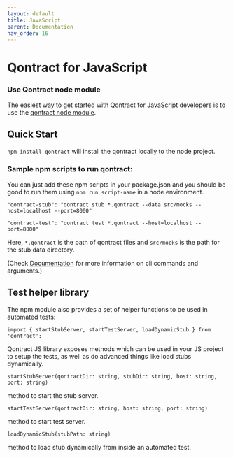 ```yaml
---
layout: default
title: JavaScript
parent: Documentation
nav_order: 16
---
```

Qontract for JavaScript
==============

### Use Qontract node module

The easiest way to get started with Qontract for JavaScript developers is to use the [qontract node module](https://www.npmjs.com/package/qontract).

## Quick Start
```npm install qontract```  will install the qontract locally to the node project.

### Sample npm scripts to run qontract:

You can just add these npm scripts in your package.json and you should be good to run them using `npm run script-name` in a node environment.

`"qontract-stub": "qontract stub *.qontract --data src/mocks --host=localhost --port=8000"`

`"qontract-test": "qontract test *.qontract --host=localhost --port=8000"`

Here, `*.qontract` is the path of qontract files and `src/mocks` is the path for the stub data directory.

(Check [Documentation](https://qontract.run/documentation.html) for more information on cli commands and arguments.)

## Test helper library

The npm module also provides a set of helper functions to be used in automated tests:

`import { startStubServer, startTestServer, loadDynamicStub } from 'qontract';`

Qontract JS library exposes methods which can be used in your JS project to setup the tests, as well as do advanced things like load stubs dynamically.


`startStubServer(qontractDir: string, stubDir: string, host: string, port: string)`

method to start the stub server.

`startTestServer(qontractDir: string, host: string, port: string)`

method to start test server.

`loadDynamicStub(stubPath: string)`

method to load stub dynamically from inside an automated test.

